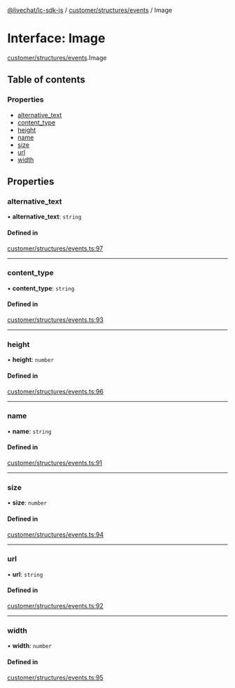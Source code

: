[@livechat/lc-sdk-js](../README.md) / [customer/structures/events](../modules/customer_structures_events.md) / Image

# Interface: Image

[customer/structures/events](../modules/customer_structures_events.md).Image

## Table of contents

### Properties

- [alternative\_text](customer_structures_events.Image.md#alternative_text)
- [content\_type](customer_structures_events.Image.md#content_type)
- [height](customer_structures_events.Image.md#height)
- [name](customer_structures_events.Image.md#name)
- [size](customer_structures_events.Image.md#size)
- [url](customer_structures_events.Image.md#url)
- [width](customer_structures_events.Image.md#width)

## Properties

### alternative\_text

• **alternative\_text**: `string`

#### Defined in

[customer/structures/events.ts:97](https://github.com/livechat/lc-sdk-js/blob/1fa827f/src/customer/structures/events.ts#L97)

___

### content\_type

• **content\_type**: `string`

#### Defined in

[customer/structures/events.ts:93](https://github.com/livechat/lc-sdk-js/blob/1fa827f/src/customer/structures/events.ts#L93)

___

### height

• **height**: `number`

#### Defined in

[customer/structures/events.ts:96](https://github.com/livechat/lc-sdk-js/blob/1fa827f/src/customer/structures/events.ts#L96)

___

### name

• **name**: `string`

#### Defined in

[customer/structures/events.ts:91](https://github.com/livechat/lc-sdk-js/blob/1fa827f/src/customer/structures/events.ts#L91)

___

### size

• **size**: `number`

#### Defined in

[customer/structures/events.ts:94](https://github.com/livechat/lc-sdk-js/blob/1fa827f/src/customer/structures/events.ts#L94)

___

### url

• **url**: `string`

#### Defined in

[customer/structures/events.ts:92](https://github.com/livechat/lc-sdk-js/blob/1fa827f/src/customer/structures/events.ts#L92)

___

### width

• **width**: `number`

#### Defined in

[customer/structures/events.ts:95](https://github.com/livechat/lc-sdk-js/blob/1fa827f/src/customer/structures/events.ts#L95)
